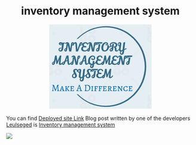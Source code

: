 
  <h1 align=center>inventory management system</h1>
  <div style="text-align:center"><img src="/asset/image/logo.png" alt="Inventory Management System Logo"></div>
  
  You can find <a href='http://web-01.leulnow.tech'>Deployed site Link</a>
  Blog post written by one of the developers <a href='https://www.linkedin.com/in/leulseged-ayalew-352a461a0'>Leulseged</a> is <a href='https://medium.com/@leulbekele191/inventory-management-system-9e956b74ebbd'>Inventory management system</a>
 
  
  ![](https://pbs.twimg.com/profile_images/1600556502707748866/FTNFBxs3_400x400.jpg=250x250)
  
  
